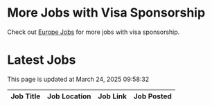 # More Jobs with Visa Sponsorship

Check out [Europe Jobs](https://github.com/sureshparimi/europejobs#latest-jobs) for more jobs with visa sponsorship.

# Latest Jobs

This page is updated at March 24, 2025 09:58:32

| Job Title | Job Location | Job Link | Job Posted |
| --- | --- | --- | --- |
